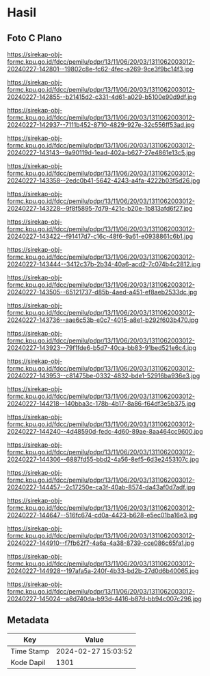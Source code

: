 # Hasil

## Foto C Plano

https://sirekap-obj-formc.kpu.go.id/fdcc/pemilu/pdpr/13/11/06/20/03/1311062003012-20240227-142801--19802c8e-fc62-4fec-a269-9ce3f9bc14f3.jpg

https://sirekap-obj-formc.kpu.go.id/fdcc/pemilu/pdpr/13/11/06/20/03/1311062003012-20240227-142855--b21415d2-c331-4d61-a029-b5100e90d9df.jpg

https://sirekap-obj-formc.kpu.go.id/fdcc/pemilu/pdpr/13/11/06/20/03/1311062003012-20240227-142937--7111b452-8710-4829-927e-32c556ff53ad.jpg

https://sirekap-obj-formc.kpu.go.id/fdcc/pemilu/pdpr/13/11/06/20/03/1311062003012-20240227-143143--9a90119d-1ead-402a-b627-27e4861e13c5.jpg

https://sirekap-obj-formc.kpu.go.id/fdcc/pemilu/pdpr/13/11/06/20/03/1311062003012-20240227-143358--2edc0b41-5642-4243-a4fa-4222b03f5d26.jpg

https://sirekap-obj-formc.kpu.go.id/fdcc/pemilu/pdpr/13/11/06/20/03/1311062003012-20240227-143228--9f8f5895-7d79-421c-b20e-1b813afd6f27.jpg

https://sirekap-obj-formc.kpu.go.id/fdcc/pemilu/pdpr/13/11/06/20/03/1311062003012-20240227-143422--f91417d7-c16c-48f6-9a61-e0938861c6b1.jpg

https://sirekap-obj-formc.kpu.go.id/fdcc/pemilu/pdpr/13/11/06/20/03/1311062003012-20240227-143444--3412c37b-2b34-40a6-acd2-7c074b4c2812.jpg

https://sirekap-obj-formc.kpu.go.id/fdcc/pemilu/pdpr/13/11/06/20/03/1311062003012-20240227-143505--65121737-d85b-4aed-a451-ef8aeb2533dc.jpg

https://sirekap-obj-formc.kpu.go.id/fdcc/pemilu/pdpr/13/11/06/20/03/1311062003012-20240227-143736--aae6c53b-e0c7-4015-a8e1-b292f603b470.jpg

https://sirekap-obj-formc.kpu.go.id/fdcc/pemilu/pdpr/13/11/06/20/03/1311062003012-20240227-143923--79f1fde6-b5d7-40ca-bb83-91bed521e6c4.jpg

https://sirekap-obj-formc.kpu.go.id/fdcc/pemilu/pdpr/13/11/06/20/03/1311062003012-20240227-143953--c81475be-0332-4832-bde1-52916ba936e3.jpg

https://sirekap-obj-formc.kpu.go.id/fdcc/pemilu/pdpr/13/11/06/20/03/1311062003012-20240227-144218--140bba3c-178b-4b17-8a86-f64df3e5b375.jpg

https://sirekap-obj-formc.kpu.go.id/fdcc/pemilu/pdpr/13/11/06/20/03/1311062003012-20240227-144240--4d48590d-fedc-4d60-89ae-8aa464cc9600.jpg

https://sirekap-obj-formc.kpu.go.id/fdcc/pemilu/pdpr/13/11/06/20/03/1311062003012-20240227-144306--6887fd55-bbd2-4a56-8ef5-6d3e2453107c.jpg

https://sirekap-obj-formc.kpu.go.id/fdcc/pemilu/pdpr/13/11/06/20/03/1311062003012-20240227-144457--2c17250e-ca3f-40ab-8574-da43af0d7adf.jpg

https://sirekap-obj-formc.kpu.go.id/fdcc/pemilu/pdpr/13/11/06/20/03/1311062003012-20240227-144647--516fc674-cd0a-4423-b628-e5ec01ba16e3.jpg

https://sirekap-obj-formc.kpu.go.id/fdcc/pemilu/pdpr/13/11/06/20/03/1311062003012-20240227-144910--f7fb62f7-4a6a-4a38-8739-cce086c65fa1.jpg

https://sirekap-obj-formc.kpu.go.id/fdcc/pemilu/pdpr/13/11/06/20/03/1311062003012-20240227-144928--197afa5a-240f-4b33-bd2b-27d0d6b40065.jpg

https://sirekap-obj-formc.kpu.go.id/fdcc/pemilu/pdpr/13/11/06/20/03/1311062003012-20240227-145024--a8d740da-b93d-4416-b87d-bb94c007c296.jpg


## Metadata

| Key        | Value               |
| ---------- | ------------------- |
| Time Stamp | 2024-02-27 15:03:52 |
| Kode Dapil | 1301                |



